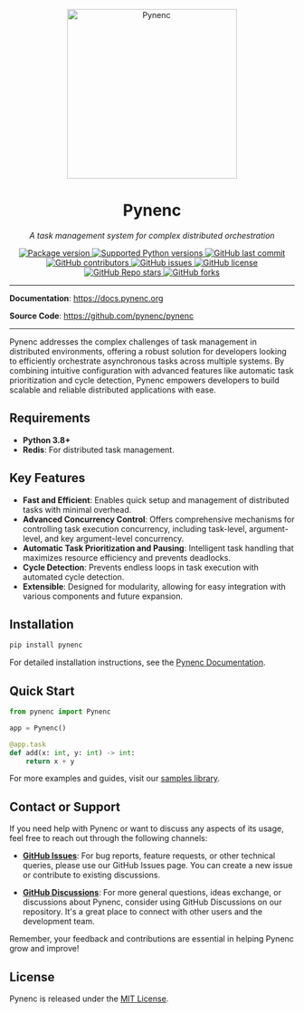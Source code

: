 <p align="center">
  <img src="https://pynenc.org/assets/img/avatar-icon.png" alt="Pynenc" width="300">
</p>
<h1 align="center">Pynenc</h1>
<p align="center">
    <em>A task management system for complex distributed orchestration</em>
</p>
<p align="center">
    <a href="https://pypi.org/project/pynenc" target="_blank">
        <img src="https://img.shields.io/pypi/v/pynenc?color=%2334D058&label=pypi%20package" alt="Package version">
    </a>
    <a href="https://pypi.org/project/pynenc" target="_blank">
        <img src="https://img.shields.io/pypi/pyversions/pynenc.svg?color=%2334D058" alt="Supported Python versions">
    </a>
    <a href="https://github.com/pynenc/pynenc/commits/main">
        <img src="https://img.shields.io/github/last-commit/pynenc/pynenc" alt="GitHub last commit">
    </a>
    <a href="https://github.com/pynenc/pynenc/graphs/contributors">
        <img src="https://img.shields.io/github/contributors/pynenc/pynenc" alt="GitHub contributors">
    </a>
    <a href="https://github.com/pynenc/pynenc/issues">
        <img src="https://img.shields.io/github/issues/pynenc/pynenc" alt="GitHub issues">
    </a>
    <a href="https://github.com/pynenc/pynenc/blob/main/LICENSE">
        <img src="https://img.shields.io/github/license/pynenc/pynenc" alt="GitHub license">
    </a>
    <a href="https://github.com/pynenc/pynenc/stargazers">
        <img src="https://img.shields.io/github/stars/pynenc/pynenc?style=social" alt="GitHub Repo stars">
    </a>
    <a href="https://github.com/pynenc/pynenc/network/members">
        <img src="https://img.shields.io/github/forks/pynenc/pynenc?style=social" alt="GitHub forks">
    </a>
</p>

---

**Documentation**: <a href="https://docs.pynenc.org" target="_blank">https://docs.pynenc.org</a>

**Source Code**: <a href="https://github.com/pynenc/pynenc" target="_blank">https://github.com/pynenc/pynenc</a>

---

Pynenc addresses the complex challenges of task management in distributed environments, offering a robust solution for developers looking to efficiently orchestrate asynchronous tasks across multiple systems. By combining intuitive configuration with advanced features like automatic task prioritization and cycle detection, Pynenc empowers developers to build scalable and reliable distributed applications with ease.

## Requirements

- **Python 3.8+**
- **Redis**: For distributed task management.

## Key Features

- **Fast and Efficient**: Enables quick setup and management of distributed tasks with minimal overhead.
- **Advanced Concurrency Control**: Offers comprehensive mechanisms for controlling task execution concurrency, including task-level, argument-level, and key argument-level concurrency.
- **Automatic Task Prioritization and Pausing**: Intelligent task handling that maximizes resource efficiency and prevents deadlocks.
- **Cycle Detection**: Prevents endless loops in task execution with automated cycle detection.
- **Extensible**: Designed for modularity, allowing for easy integration with various components and future expansion.

## Installation

```bash
pip install pynenc
```

For detailed installation instructions, see the [Pynenc Documentation](https://docs.pynenc.org/).

## Quick Start

```python
from pynenc import Pynenc

app = Pynenc()

@app.task
def add(x: int, y: int) -> int:
    return x + y
```

For more examples and guides, visit our [samples library](https://github.com/pynenc/samples).

## Contact or Support

If you need help with Pynenc or want to discuss any aspects of its usage, feel free to reach out through the following channels:

- **[GitHub Issues](https://github.com/pynenc/pynenc/issues)**: For bug reports, feature requests, or other technical queries, please use our GitHub Issues page. You can create a new issue or contribute to existing discussions.

- **[GitHub Discussions](https://github.com/pynenc/pynenc/discussions)**: For more general questions, ideas exchange, or discussions about Pynenc, consider using GitHub Discussions on our repository. It's a great place to connect with other users and the development team.

Remember, your feedback and contributions are essential in helping Pynenc grow and improve!

## License

Pynenc is released under the [MIT License](https://github.com/pynenc/pynenc/blob/main/LICENSE).
